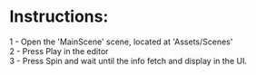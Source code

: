 # Instructions:
1 - Open the 'MainScene' scene, located at 'Assets/Scenes'\
2 - Press Play in the editor\
3 - Press Spin and wait until the info fetch and display in the UI.
